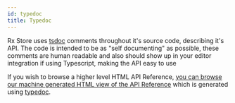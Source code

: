 ```yaml
---
id: typedoc
title: Typedoc
---
```


Rx Store uses [tsdoc](https://github.com/microsoft/tsdoc) comments throughout it's source code, describing it's API. The code is intended to be as "self documenting" as possible, these comments are human readable and also should show up in your editor integration if using Typescript, making the API easy to use

If you wish to browse a higher level HTML API Reference, [you can browse our machine generated HTML view of the API Reference](../../api-core/modules/_libs_core_src_index_.html) which is generated using [typedoc](http://typedoc.org/).
